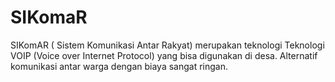 # SIKomaR 
SIKomAR ( Sistem Komunikasi Antar Rakyat) merupakan teknologi Teknologi VOIP (Voice over Internet Protocol) yang bisa digunakan di desa. Alternatif komunikasi antar warga dengan biaya sangat ringan.
